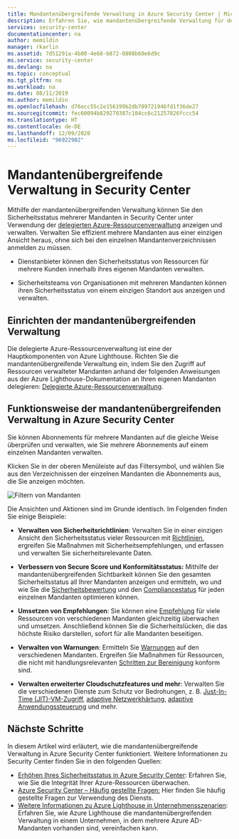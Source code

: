 ```yaml
---
title: Mandantenübergreifende Verwaltung in Azure Security Center | Microsoft-Dokumentation
description: Erfahren Sie, wie mandantenübergreifende Verwaltung für den Sicherheitsstatus mehrerer Mandanten in Security Center unter Verwendung delegierter Azure-Ressourcenverwaltung eingerichtet wird.
services: security-center
documentationcenter: na
author: memildin
manager: rkarlin
ms.assetid: 7d51291a-4b00-4e68-b872-0808b60e6d9c
ms.service: security-center
ms.devlang: na
ms.topic: conceptual
ms.tgt_pltfrm: na
ms.workload: na
ms.date: 08/11/2019
ms.author: memildin
ms.openlocfilehash: d76ecc55c2e156199b2db789721946fd1f36de27
ms.sourcegitcommit: fec60094b829270387c104cc6c21257826fccc54
ms.translationtype: HT
ms.contentlocale: de-DE
ms.lasthandoff: 12/09/2020
ms.locfileid: "96922902"
---
```

# <a name="cross-tenant-management-in-security-center"></a>Mandantenübergreifende Verwaltung in Security Center

Mithilfe der mandantenübergreifenden Verwaltung können Sie den Sicherheitsstatus mehrerer Mandanten in Security Center unter Verwendung der [delegierten Azure-Ressourcenverwaltung](../lighthouse/concepts/azure-delegated-resource-management.md) anzeigen und verwalten. Verwalten Sie effizient mehrere Mandanten aus einer einzigen Ansicht heraus, ohne sich bei den einzelnen Mandantenverzeichnissen anmelden zu müssen.

- Dienstanbieter können den Sicherheitsstatus von Ressourcen für mehrere Kunden innerhalb ihres eigenen Mandanten verwalten.

- Sicherheitsteams von Organisationen mit mehreren Mandanten können ihren Sicherheitsstatus von einem einzigen Standort aus anzeigen und verwalten.

## <a name="set-up-cross-tenant-management"></a>Einrichten der mandantenübergreifenden Verwaltung

Die delegierte Azure-Ressourcenverwaltung ist eine der Hauptkomponenten von Azure Lighthouse. Richten Sie die mandantenübergreifende Verwaltung ein, indem Sie den Zugriff auf Ressourcen verwalteter Mandanten anhand der folgenden Anweisungen aus der Azure Lighthouse-Dokumentation an Ihren eigenen Mandanten delegieren: [Delegierte Azure-Ressourcenverwaltung](../lighthouse/concepts/azure-delegated-resource-management.md).


## <a name="how-does-cross-tenant-management-work-in-security-center"></a>Funktionsweise der mandantenübergreifenden Verwaltung in Azure Security Center

Sie können Abonnements für mehrere Mandanten auf die gleiche Weise überprüfen und verwalten, wie Sie mehrere Abonnements auf einem einzelnen Mandanten verwalten.

Klicken Sie in der oberen Menüleiste auf das Filtersymbol, und wählen Sie aus den Verzeichnissen der einzelnen Mandanten die Abonnements aus, die Sie anzeigen möchten.

  ![Filtern von Mandanten](./media/security-center-cross-tenant-management/cross-tenant-filter.png)

Die Ansichten und Aktionen sind im Grunde identisch. Im Folgenden finden Sie einige Beispiele:

- **Verwalten von Sicherheitsrichtlinien**: Verwalten Sie in einer einzigen Ansicht den Sicherheitsstatus vieler Ressourcen mit [Richtlinien](tutorial-security-policy.md), ergreifen Sie Maßnahmen mit Sicherheitsempfehlungen, und erfassen und verwalten Sie sicherheitsrelevante Daten.
- **Verbessern von Secure Score und Konformitätsstatus:** Mithilfe der mandantenübergreifenden Sichtbarkeit können Sie den gesamten Sicherheitsstatus all Ihrer Mandanten anzeigen und ermitteln, wo und wie Sie die [Sicherheitsbewertung](secure-score-security-controls.md) und den [Compliancestatus](security-center-compliance-dashboard.md) für jeden einzelnen Mandanten optimieren können.
- **Umsetzen von Empfehlungen**: Sie können eine [Empfehlung](security-center-recommendations.md) für viele Ressourcen von verschiedenen Mandanten gleichzeitig überwachen und umsetzen. Anschließend können Sie die Sicherheitslücken, die das höchste Risiko darstellen, sofort für alle Mandanten beseitigen.
- **Verwalten von Warnungen**: Ermitteln Sie [Warnungen](security-center-alerts-overview.md) auf den verschiedenen Mandanten. Ergreifen Sie Maßnahmen für Ressourcen, die nicht mit handlungsrelevanten [Schritten zur Bereinigung](security-center-managing-and-responding-alerts.md) konform sind.

- **Verwalten erweiterter Cloudschutzfeatures und mehr**: Verwalten Sie die verschiedenen Dienste zum Schutz vor Bedrohungen, z. B. [Just-In-Time (JIT)-VM-Zugriff](security-center-just-in-time.md), [adaptive Netzwerkhärtung](security-center-adaptive-network-hardening.md), [adaptive Anwendungssteuerung](security-center-adaptive-application.md) und mehr.
 
## <a name="next-steps"></a>Nächste Schritte
In diesem Artikel wird erläutert, wie die mandantenübergreifende Verwaltung in Azure Security Center funktioniert. Weitere Informationen zu Security Center finden Sie in den folgenden Quellen:

* [Erhöhen Ihres Sicherheitsstatus in Azure Security Center](security-center-monitoring.md): Erfahren Sie, wie Sie die Integrität Ihrer Azure-Ressourcen überwachen.
* [Azure Security Center – Häufig gestellte Fragen:](faq-general.md) Hier finden Sie häufig gestellte Fragen zur Verwendung des Diensts.
* [Weitere Informationen zu Azure Lighthouse in Unternehmensszenarien](../lighthouse/concepts/enterprise.md): Erfahren Sie, wie Azure Lighthouse die mandantenübergreifenden Verwaltung in einem Unternehmen, in dem mehrere Azure AD-Mandanten vorhanden sind, vereinfachen kann.